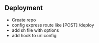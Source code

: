 ## Deployment

- Create repo
- config express route like [POST] /deploy
- add sh file with options
- add hook to url config
